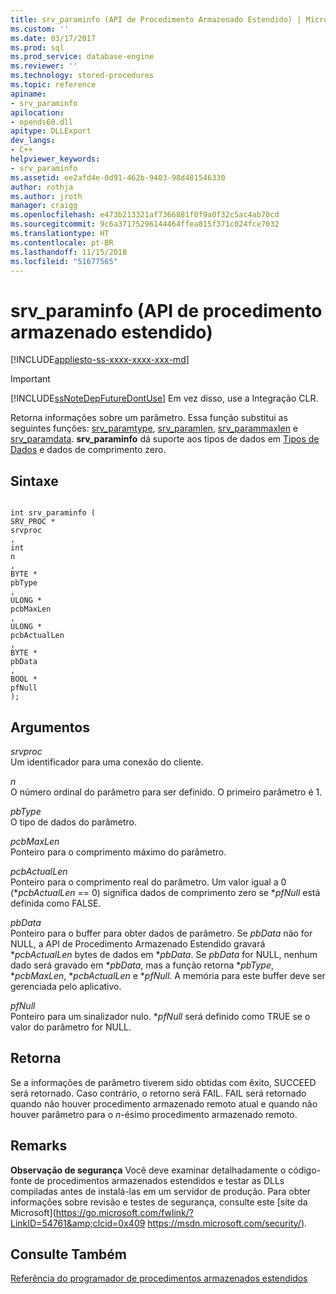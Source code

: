 ```yaml
---
title: srv_paraminfo (API de Procedimento Armazenado Estendido) | Microsoft Docs
ms.custom: ''
ms.date: 03/17/2017
ms.prod: sql
ms.prod_service: database-engine
ms.reviewer: ''
ms.technology: stored-procedures
ms.topic: reference
apiname:
- srv_paraminfo
apilocation:
- opends60.dll
apitype: DLLExport
dev_langs:
- C++
helpviewer_keywords:
- srv_paraminfo
ms.assetid: ee2afd4e-0d91-462b-9403-98d481546330
author: rothja
ms.author: jroth
manager: craigg
ms.openlocfilehash: e473b213321af7366881f0f9a0f32c5ac4ab70cd
ms.sourcegitcommit: 9c6a37175296144464ffea815f371c024fce7032
ms.translationtype: HT
ms.contentlocale: pt-BR
ms.lasthandoff: 11/15/2018
ms.locfileid: "51677565"
---
```

# <a name="srvparaminfo-extended-stored-procedure-api"></a>srv_paraminfo (API de procedimento armazenado estendido)
[!INCLUDE[appliesto-ss-xxxx-xxxx-xxx-md](../../includes/appliesto-ss-xxxx-xxxx-xxx-md.md)]
    
> [!IMPORTANT]  
>  [!INCLUDE[ssNoteDepFutureDontUse](../../includes/ssnotedepfuturedontuse-md.md)] Em vez disso, use a Integração CLR.  
  
 Retorna informações sobre um parâmetro. Essa função substitui as seguintes funções: [srv_paramtype](../../relational-databases/extended-stored-procedures-reference/srv-paramtype-extended-stored-procedure-api.md), [srv_paramlen](../../relational-databases/extended-stored-procedures-reference/srv-paramlen-extended-stored-procedure-api.md), [srv_parammaxlen](../../relational-databases/extended-stored-procedures-reference/srv-parammaxlen-extended-stored-procedure-api.md) e [srv_paramdata](../../relational-databases/extended-stored-procedures-reference/srv-paramdata-extended-stored-procedure-api.md). **srv_paraminfo** dá suporte aos tipos de dados em [Tipos de Dados](../../relational-databases/extended-stored-procedures-reference/data-types-extended-stored-procedure-api.md) e dados de comprimento zero.  
  
## <a name="syntax"></a>Sintaxe  
  
```  
  
int srv_paraminfo (  
SRV_PROC *  
srvproc  
,  
int  
n  
,  
BYTE *  
pbType  
,  
ULONG *  
pcbMaxLen  
,  
ULONG *  
pcbActualLen  
,  
BYTE *  
pbData  
,  
BOOL *  
pfNull  
);  
```  
  
## <a name="arguments"></a>Argumentos  
 *srvproc*  
 Um identificador para uma conexão do cliente.  
  
 *n*  
 O número ordinal do parâmetro para ser definido. O primeiro parâmetro é 1.  
  
 *pbType*  
 O tipo de dados do parâmetro.  
  
 *pcbMaxLen*  
 Ponteiro para o comprimento máximo do parâmetro.  
  
 *pcbActualLen*  
 Ponteiro para o comprimento real do parâmetro. Um valor igual a 0 (\**pcbActualLen* == 0) significa dados de comprimento zero se **pfNull* está definida como FALSE.  
  
 *pbData*  
 Ponteiro para o buffer para obter dados de parâmetro. Se *pbData* não for NULL, a API de Procedimento Armazenado Estendido gravará \**pcbActualLen* bytes de dados em \**pbData*. Se *pbData* for NULL, nenhum dado será gravado em \**pbData*, mas a função retorna \**pbType*, \**pcbMaxLen*, \**pcbActualLen* e **pfNull*. A memória para este buffer deve ser gerenciada pelo aplicativo.  
  
 *pfNull*  
 Ponteiro para um sinalizador nulo. **pfNull* será definido como TRUE se o valor do parâmetro for NULL.  
  
## <a name="returns"></a>Retorna  
 Se a informações de parâmetro tiverem sido obtidas com êxito, SUCCEED será retornado. Caso contrário, o retorno será FAIL. FAIL será retornado quando não houver procedimento armazenado remoto atual e quando não houver parâmetro para o *n*-ésimo procedimento armazenado remoto.  
  
## <a name="remarks"></a>Remarks  
 **Observação de segurança** Você deve examinar detalhadamente o código-fonte de procedimentos armazenados estendidos e testar as DLLs compiladas antes de instalá-las em um servidor de produção. Para obter informações sobre revisão e testes de segurança, consulte este [site da Microsoft](https://go.microsoft.com/fwlink/?LinkID=54761&amp;clcid=0x409 https://msdn.microsoft.com/security/).  
  
## <a name="see-also"></a>Consulte Também  
 [Referência do programador de procedimentos armazenados estendidos](../../relational-databases/extended-stored-procedures-reference/database-engine-extended-stored-procedures-reference.md)  
  
  
